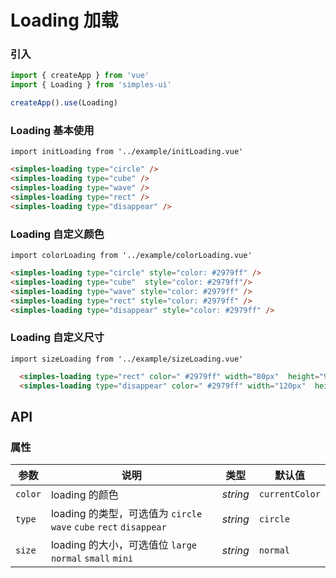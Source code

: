 # Loading 加载

### 引入

```js
import { createApp } from 'vue'
import { Loading } from 'simples-ui'

createApp().use(Loading)
```

### Loading 基本使用

```vue
import initLoading from '../example/initLoading.vue'
```

```html
<simples-loading type="circle" />
<simples-loading type="cube" />
<simples-loading type="wave" />
<simples-loading type="rect" />
<simples-loading type="disappear" />
```

### Loading 自定义颜色
```vue
import colorLoading from '../example/colorLoading.vue'
```

```html
<simples-loading type="circle" style="color: #2979ff" />
<simples-loading type="cube"  style="color: #2979ff"/>
<simples-loading type="wave" style="color: #2979ff" />
<simples-loading type="rect" style="color: #2979ff" />
<simples-loading type="disappear" style="color: #2979ff" />
```

### Loading 自定义尺寸
```vue
import sizeLoading from '../example/sizeLoading.vue'
```

```html
  <simples-loading type="rect" color=" #2979ff" width="80px"  height="90px"/>
  <simples-loading type="disappear" color=" #2979ff" width="120px"  height="100px"/>
```

## API

### 属性

| 参数    | 说明                                                               | 类型     | 默认值         |
| ------- | ------------------------------------------------------------------ | -------- | -------------- |
| `color` | loading 的颜色                                                     | _string_ | `currentColor` |
| `type`  | loading 的类型，可选值为 `circle` `wave` `cube` `rect` `disappear` | _string_ | `circle`       |
| `size`  | loading 的大小，可选值位 `large` `normal` `small` `mini`           | _string_ | `normal`       |
